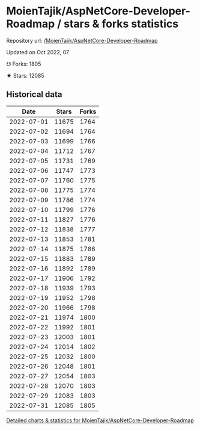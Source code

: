 # MoienTajik/AspNetCore-Developer-Roadmap / stars & forks statistics

Repository url: [/MoienTajik/AspNetCore-Developer-Roadmap](https://github.com/MoienTajik/AspNetCore-Developer-Roadmap)

Updated on Oct 2022, 07

☋ Forks: 1805

★ Stars: 12085

## Historical data
| Date | Stars | Forks |
|------|-------|-------|
| 2022-07-01 | 11675 | 1764 | 
| 2022-07-02 | 11694 | 1764 | 
| 2022-07-03 | 11699 | 1766 | 
| 2022-07-04 | 11712 | 1767 | 
| 2022-07-05 | 11731 | 1769 | 
| 2022-07-06 | 11747 | 1773 | 
| 2022-07-07 | 11760 | 1775 | 
| 2022-07-08 | 11775 | 1774 | 
| 2022-07-09 | 11786 | 1774 | 
| 2022-07-10 | 11799 | 1776 | 
| 2022-07-11 | 11827 | 1776 | 
| 2022-07-12 | 11838 | 1777 | 
| 2022-07-13 | 11853 | 1781 | 
| 2022-07-14 | 11875 | 1786 | 
| 2022-07-15 | 11883 | 1789 | 
| 2022-07-16 | 11892 | 1789 | 
| 2022-07-17 | 11906 | 1792 | 
| 2022-07-18 | 11939 | 1793 | 
| 2022-07-19 | 11952 | 1798 | 
| 2022-07-20 | 11966 | 1798 | 
| 2022-07-21 | 11974 | 1800 | 
| 2022-07-22 | 11992 | 1801 | 
| 2022-07-23 | 12003 | 1801 | 
| 2022-07-24 | 12014 | 1802 | 
| 2022-07-25 | 12032 | 1800 | 
| 2022-07-26 | 12048 | 1801 | 
| 2022-07-27 | 12054 | 1803 | 
| 2022-07-28 | 12070 | 1803 | 
| 2022-07-29 | 12083 | 1803 | 
| 2022-07-31 | 12085 | 1805 | 


[Detailed charts & statistics for MoienTajik/AspNetCore-Developer-Roadmap](https://reviewgithub.com/rep/MoienTajik/AspNetCore-Developer-Roadmap)
